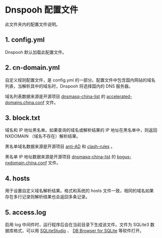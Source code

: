# Dnspooh 配置文件

此文件夹内的配置文件说明。

## 1. config.yml

Dnspooh 默认加载此配置文件。

## 2. cn-domain.yml

自定义规则配置文件，是 config.yml 的一部分。配置文件中包含国内网站的域名列表，当解析其中的域名时，Dnspooh 将选择国内的 DNS 服务器。

域名列表数据来源是开源项目 [dnsmasq-china-list](https://github.com/felixonmars/dnsmasq-china-list) 的 [accelerated-domains.china.conf](https://github.com/felixonmars/dnsmasq-china-list/blob/master/accelerated-domains.china.conf) 文件。

## 3. block.txt

域名和 IP 地址黑名单。如果查询的域名或解析结果的 IP 地址在黑名单中，则返回 NXDOMAIN （域名不存在）解析结果。

黑名单域名数据来源是开源项目 [anti-AD](https://github.com/privacy-protection-tools/anti-AD) 和 [clash-rules](https://github.com/Loyalsoldier/clash-rules) 。

黑名单 IP 地址数据来源是开源项目 [dnsmasq-china-list](https://github.com/felixonmars/dnsmasq-china-list) 的 [bogus-nxdomain.china.conf](https://github.com/felixonmars/dnsmasq-china-list/blob/master/bogus-nxdomain.china.conf) 文件。

## 4. hosts

用于设置自定义域名解析结果。格式和系统的 hosts 文件一致，相同的域名如果存在多行记录则解析结果也会返回多条记录。

## 5. access.log

启用 log 中间件时，运行程序后会在当前目录下生成该文件。文件为 SQLite3 数据库格式，可以用 [SQLiteStudio](https://sqlitestudio.pl/) 、 [DB Browser for SQLite](https://sqlitebrowser.org/) 等软件打开。